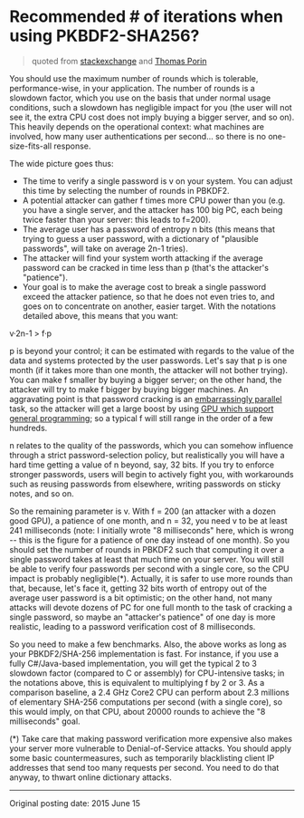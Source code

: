 # Recommended # of iterations when using PKBDF2-SHA256?

> quoted from [stackexchange](http://security.stackexchange.com/questions/3959/recommended-of-iterations-when-using-pkbdf2-sha256/3993#3993) and [Thomas Porin](http://security.stackexchange.com/users/655/thomas-pornin)

You should use the maximum number of rounds which is tolerable, performance-wise, in your application. The number of rounds is a slowdown factor, which you use on the basis that under normal usage conditions, such a slowdown has negligible impact for you (the user will not see it, the extra CPU cost does not imply buying a bigger server, and so on). This heavily depends on the operational context: what machines are involved, how many user authentications per second... so there is no one-size-fits-all response.

The wide picture goes thus:

- The time to verify a single password is v on your system. You can adjust this time by selecting the number of rounds in PBKDF2.
- A potential attacker can gather f times more CPU power than you (e.g. you have a single server, and the attacker has 100 big PC, each being twice faster than your server: this leads to f=200).
- The average user has a password of entropy n bits (this means that trying to guess a user password, with a dictionary of "plausible passwords", will take on average 2n-1 tries).
- The attacker will find your system worth attacking if the average password can be cracked in time less than p (that's the attacker's "patience").
- Your goal is to make the average cost to break a single password exceed the attacker patience, so that he does not even tries to, and goes on to concentrate on another, easier target. With the notations detailed above, this means that you want:

v·2n-1 > f·p

p is beyond your control; it can be estimated with regards to the value of the data and systems protected by the user passwords. Let's say that p is one month (if it takes more than one month, the attacker will not bother trying). You can make f smaller by buying a bigger server; on the other hand, the attacker will try to make f bigger by buying bigger machines. An aggravating point is that password cracking is an [embarrassingly parallel](https://en.wikipedia.org/wiki/Embarrassingly_parallel) task, so the attacker will get a large boost by using [GPU which support general programming](https://en.wikipedia.org/wiki/General-purpose_computing_on_graphics_processing_units); so a typical f will still range in the order of a few hundreds.

n relates to the quality of the passwords, which you can somehow influence through a strict password-selection policy, but realistically you will have a hard time getting a value of n beyond, say, 32 bits. If you try to enforce stronger passwords, users will begin to actively fight you, with workarounds such as reusing passwords from elsewhere, writing passwords on sticky notes, and so on.

So the remaining parameter is v. With f = 200 (an attacker with a dozen good GPU), a patience of one month, and n = 32, you need v to be at least 241 milliseconds (note: I initially wrote "8 milliseconds" here, which is wrong -- this is the figure for a patience of one day instead of one month). So you should set the number of rounds in PBKDF2 such that computing it over a single password takes at least that much time on your server. You will still be able to verify four passwords per second with a single core, so the CPU impact is probably negligible(*). Actually, it is safer to use more rounds than that, because, let's face it, getting 32 bits worth of entropy out of the average user password is a bit optimistic; on the other hand, not many attacks will devote dozens of PC for one full month to the task of cracking a single password, so maybe an "attacker's patience" of one day is more realistic, leading to a password verification cost of 8 milliseconds.

So you need to make a few benchmarks. Also, the above works as long as your PBKDF2/SHA-256 implementation is fast. For instance, if you use a fully C#/Java-based implementation, you will get the typical 2 to 3 slowdown factor (compared to C or assembly) for CPU-intensive tasks; in the notations above, this is equivalent to multiplying f by 2 or 3. As a comparison baseline, a 2.4 GHz Core2 CPU can perform about 2.3 millions of elementary SHA-256 computations per second (with a single core), so this would imply, on that CPU, about 20000 rounds to achieve the "8 milliseconds" goal.

(*) Take care that making password verification more expensive also makes your server more vulnerable to Denial-of-Service attacks. You should apply some basic countermeasures, such as temporarily blacklisting client IP addresses that send too many requests per second. You need to do that anyway, to thwart online dictionary attacks.

***

Original posting date: 2015 June 15